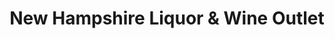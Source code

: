 ---
title: "New Hampshire Liquor & Wine Outlet"
url: /manchester/new-hampshire-liquor-and-wine-outlet/
shop: alcohol
---